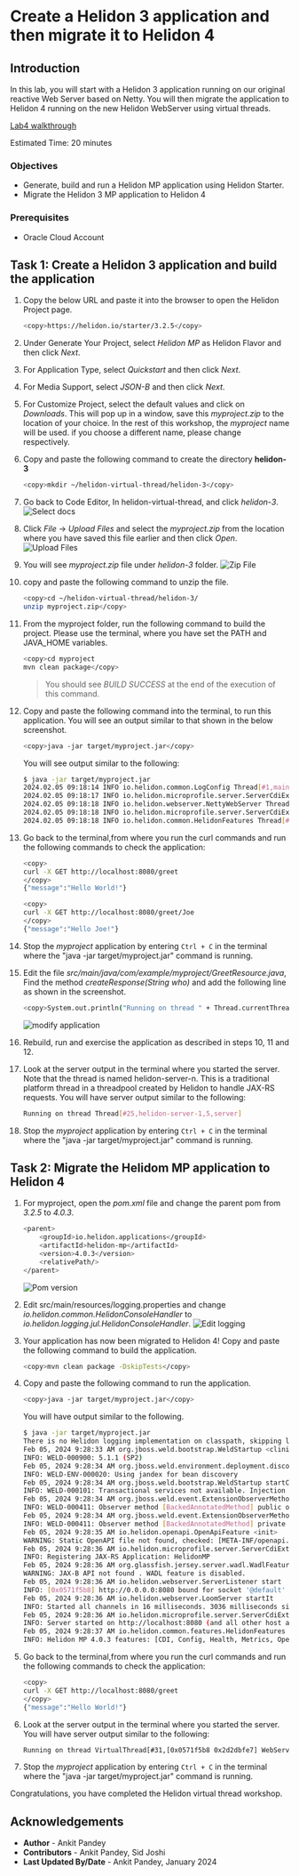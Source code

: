 # Create a Helidon 3 application and then migrate it to Helidon 4

## Introduction

In this lab, you will start with a Helidon 3 application running on our original reactive Web Server based on Netty. You will then migrate the application to Helidon 4 running on the new Helidon WebServer using virtual threads.

[Lab4 walkthrough](videohub:1_zr1m00ba)

Estimated Time: 20 minutes



### Objectives

* Generate, build and run a Helidon MP application using Helidon Starter.
* Migrate the Helidon 3 MP application to Helidon 4

### Prerequisites

* Oracle Cloud Account


## Task 1: Create a Helidon 3 application and build the application

1. Copy the below URL and paste it into the browser to open the Helidon Project page.

    ```bash
    <copy>https://helidon.io/starter/3.2.5</copy>
    ```
2. Under Generate Your Project, select *Helidon MP* as Helidon Flavor and then click *Next*.

3. For Application Type, select *Quickstart* and then click *Next*.

4. For Media Support, select *JSON-B* and then click *Next*.

5. For Customize Project, select the default values and click on *Downloads*. This will pop up in a window, save this *myproject.zip* to the location of your choice. In the rest of this workshop, the *myproject* name will be used. if you choose a different name, please change respectively.

6. Copy and paste the following command to create the directory **helidon-3**
    ```bash
    <copy>mkdir ~/helidon-virtual-thread/helidon-3</copy>
    ```

6. Go back to Code Editor, In helidon-virtual-thread, and click *helidon-3*.
    ![Select docs](images/select-docs.png)

7. Click *File* -> *Upload Files* and select the *myproject.zip* from the location where you have saved this file earlier and then click *Open*.
    ![Upload Files](images/upload-files.png)

8. You will see *myproject.zip* file under *helidon-3* folder.
    ![Zip File](images/zip-file.png)

9. copy and paste the following command to unzip the file.
    ```bash
    <copy>cd ~/helidon-virtual-thread/helidon-3/
    unzip myproject.zip</copy>
    ```

10. From the myproject folder, run the following command to build the project. Please use the terminal, where you have set the PATH and JAVA_HOME variables.
    ```bash
    <copy>cd myproject
    mvn clean package</copy>
    ```
    > You should see *BUILD SUCCESS* at the end of the execution of this command.

12. Copy and paste the following command into the terminal, to run this application. You will see an output similar to that shown in the below screenshot.
    ```bash
    <copy>java -jar target/myproject.jar</copy>
    ```
    You will see output similar to the following:
    ```bash
    $ java -jar target/myproject.jar
    2024.02.05 09:18:14 INFO io.helidon.common.LogConfig Thread[#1,main,5,main]: Logging at initialization configured using classpath: /logging.properties
    2024.02.05 09:18:17 INFO io.helidon.microprofile.server.ServerCdiExtension Thread[#1,main,5,main]: Registering JAX-RS Application: HelidonMP
    2024.02.05 09:18:18 INFO io.helidon.webserver.NettyWebServer Thread[#30,nioEventLoopGroup-2-1,10,main]: Channel '@default' started: [id: 0x1902a6e4, L:/0.0.0.0:8080]
    2024.02.05 09:18:18 INFO io.helidon.microprofile.server.ServerCdiExtension Thread[#1,main,5,main]: Server started on http://localhost:8080 (and all other host addresses) in 3382 milliseconds (since JVM startup).
    2024.02.05 09:18:18 INFO io.helidon.common.HelidonFeatures Thread[#31,features-thread,5,main]: Helidon MP 3.2.5 features: [CDI, Config, Health, JAX-RS, Metrics, Open API, Server]
    ```

13. Go back to the terminal,from where you run the curl commands and run the following commands to check the application:

    ```bash
    <copy>
    curl -X GET http://localhost:8080/greet
    </copy>
    {"message":"Hello World!"}
    ```

    ```bash
    <copy>
    curl -X GET http://localhost:8080/greet/Joe
    </copy>
    {"message":"Hello Joe!"}
    ```

14. Stop the *myproject* application by entering `Ctrl + C` in the terminal where the "java -jar target/myproject.jar" command is running.

15. Edit the file *src/main/java/com/example/myproject/GreetResource.java*, Find the method *createResponse(String who)* and add the following line as shown in the screenshot.
    ```bash
    <copy>System.out.println("Running on thread " + Thread.currentThread());</copy>
    ```
    ![modify application](images/modify-application.png)

16. Rebuild, run and exercise the application as described in steps 10, 11 and 12.

17. Look at the server output in the terminal where you started the server. Note that the thread is named helidon-server-n. This is a traditional platform thread in a threadpool created by Helidon to handle JAX-RS requests.
    You will have server output similar to the following:
    ```bash
    Running on thread Thread[#25,helidon-server-1,5,server]
    ```

18. Stop the *myproject* application by entering `Ctrl + C` in the terminal where the "java -jar target/myproject.jar" command is running.


## Task 2: Migrate the Helidom MP application to Helidon 4

1. For myproject, open the *pom.xml* file and change the parent pom from *3.2.5* to *4.0.3*.
    ```bash
    <parent>
        <groupId>io.helidon.applications</groupId>
        <artifactId>helidon-mp</artifactId>
        <version>4.0.3</version>
        <relativePath/>
    </parent>
    ```
    ![Pom version](images/pom-version.png)

2. Edit src/main/resources/logging.properties and change *io.helidon.common.HelidonConsoleHandler* to *io.helidon.logging.jul.HelidonConsoleHandler*.
    ![Edit logging](images/edit-logging.png)

3. Your application has now been migrated to Helidon 4! Copy and paste the following command to build the application.
    ```bash
    <copy>mvn clean package -DskipTests</copy>
    ```

4. Copy and paste the following command to run the application.
    ```bash
    <copy>java -jar target/myproject.jar</copy>
    ```
    You will have output similar to the following.
    ```bash
    $ java -jar target/myproject.jar
    There is no Helidon logging implementation on classpath, skipping log configuration.
    Feb 05, 2024 9:28:33 AM org.jboss.weld.bootstrap.WeldStartup <clinit>
    INFO: WELD-000900: 5.1.1 (SP2)
    Feb 05, 2024 9:28:34 AM org.jboss.weld.environment.deployment.discovery.DiscoveryStrategyFactory create
    INFO: WELD-ENV-000020: Using jandex for bean discovery
    Feb 05, 2024 9:28:34 AM org.jboss.weld.bootstrap.WeldStartup startContainer
    INFO: WELD-000101: Transactional services not available. Injection of @Inject UserTransaction not available. Transactional observers will be invoked synchronously.
    Feb 05, 2024 9:28:34 AM org.jboss.weld.event.ExtensionObserverMethodImpl checkRequiredTypeAnnotations
    INFO: WELD-000411: Observer method [BackedAnnotatedMethod] public org.glassfish.jersey.ext.cdi1x.internal.ProcessAllAnnotatedTypes.processAnnotatedType(@Observes ProcessAnnotatedType<?>, BeanManager) receives events for all annotated types. Consider restricting events using @WithAnnotations or a generic type with bounds.
    Feb 05, 2024 9:28:34 AM org.jboss.weld.event.ExtensionObserverMethodImpl checkRequiredTypeAnnotations
    INFO: WELD-000411: Observer method [BackedAnnotatedMethod] private io.helidon.microprofile.openapi.OpenApiCdiExtension.processAnnotatedType(@Observes ProcessAnnotatedType<X>) receives events for all annotated types. Consider restricting events using @WithAnnotations or a generic type with bounds.
    Feb 05, 2024 9:28:35 AM io.helidon.openapi.OpenApiFeature <init>
    WARNING: Static OpenAPI file not found, checked: [META-INF/openapi.json, META-INF/openapi.yaml, META-INF/openapi.yml]
    Feb 05, 2024 9:28:36 AM io.helidon.microprofile.server.ServerCdiExtension addApplication
    INFO: Registering JAX-RS Application: HelidonMP
    Feb 05, 2024 9:28:36 AM org.glassfish.jersey.server.wadl.WadlFeature configure
    WARNING: JAX-B API not found . WADL feature is disabled.
    Feb 05, 2024 9:28:36 AM io.helidon.webserver.ServerListener start
    INFO: [0x0571f5b8] http://0.0.0.0:8080 bound for socket '@default'
    Feb 05, 2024 9:28:36 AM io.helidon.webserver.LoomServer startIt
    INFO: Started all channels in 16 milliseconds. 3036 milliseconds since JVM startup. Java 21.0.2+13-LTS-58
    Feb 05, 2024 9:28:36 AM io.helidon.microprofile.server.ServerCdiExtension startServer
    INFO: Server started on http://localhost:8080 (and all other host addresses) in 3043 milliseconds (since JVM startup).
    Feb 05, 2024 9:28:37 AM io.helidon.common.features.HelidonFeatures features
    INFO: Helidon MP 4.0.3 features: [CDI, Config, Health, Metrics, Open API, Server]
    ```
5. Go back to the terminal,from where you run the curl commands and run the following commands to check the application:

    ```bash
    <copy>
    curl -X GET http://localhost:8080/greet
    </copy>
    {"message":"Hello World!"}
    ```

6. Look at the server output in the terminal where you started the server. You will have server output similar to the following:
    ```bash
    Running on thread VirtualThread[#31,[0x0571f5b8 0x2d2dbfe7] WebServer socket]/runnable@ForkJoinPool-1-worker-3
    ```

6. Stop the *myproject* application by entering `Ctrl + C` in the terminal where the "java -jar target/myproject.jar" command is running.

Congratulations, you have completed the Helidon virtual thread workshop.

## Acknowledgements

* **Author** -  Ankit Pandey    
* **Contributors** - Ankit Pandey, Sid Joshi
* **Last Updated By/Date** - Ankit Pandey, January 2024
